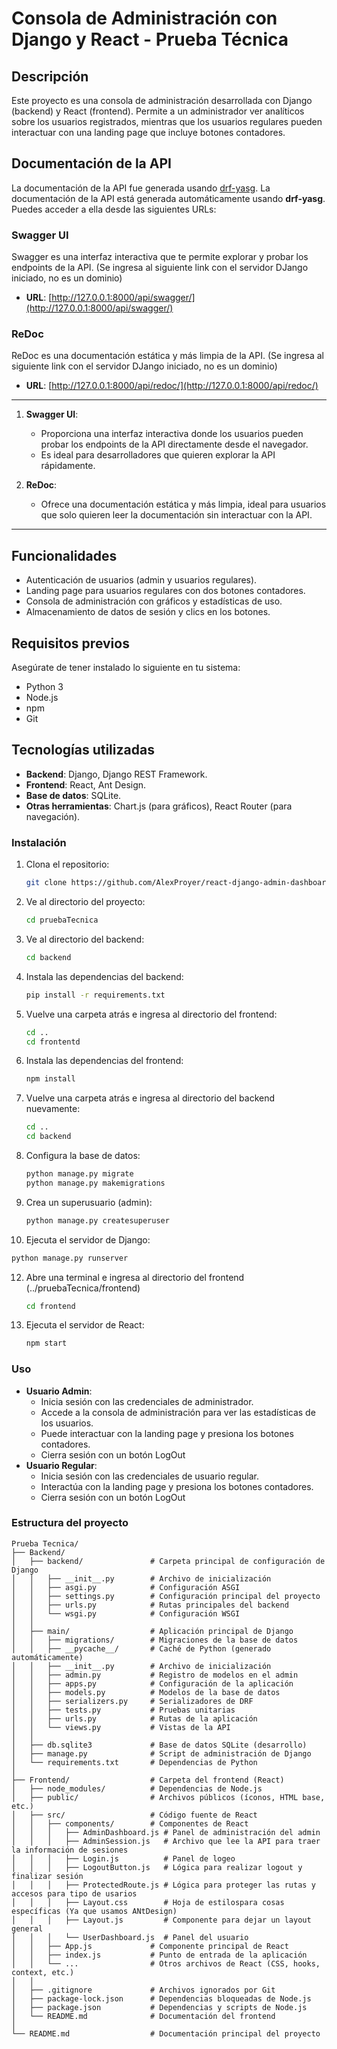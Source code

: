 # Consola de Administración con Django y React - Prueba Técnica

## Descripción
Este proyecto es una consola de administración desarrollada con Django (backend) y React (frontend). Permite a un administrador ver analíticos sobre los usuarios registrados, mientras que los usuarios regulares pueden interactuar con una landing page que incluye botones contadores.

## Documentación de la API
La documentación de la API fue generada usando [drf-yasg](https://drf-yasg.readthedocs.io/).
La documentación de la API está generada automáticamente usando **drf-yasg**. Puedes acceder a ella desde las siguientes URLs:

### Swagger UI
Swagger es una interfaz interactiva que te permite explorar y probar los endpoints de la API. (Se ingresa al siguiente link con el servidor DJango iniciado, no es un dominio)

- **URL**: [http://127.0.0.1:8000/api/swagger/](http://127.0.0.1:8000/api/swagger/)

### ReDoc
ReDoc es una documentación estática y más limpia de la API. (Se ingresa al siguiente link con el servidor DJango iniciado, no es un dominio)

- **URL**: [http://127.0.0.1:8000/api/redoc/](http://127.0.0.1:8000/api/redoc/)

---

1. **Swagger UI**:
   - Proporciona una interfaz interactiva donde los usuarios pueden probar los endpoints de la API directamente desde el navegador.
   - Es ideal para desarrolladores que quieren explorar la API rápidamente.

2. **ReDoc**:
   - Ofrece una documentación estática y más limpia, ideal para usuarios que solo quieren leer la documentación sin interactuar con la API.

---

## Funcionalidades

- Autenticación de usuarios (admin y usuarios regulares).
- Landing page para usuarios regulares con dos botones contadores.
- Consola de administración con gráficos y estadísticas de uso.
- Almacenamiento de datos de sesión y clics en los botones.

## Requisitos previos
Asegúrate de tener instalado lo siguiente en tu sistema:
- Python 3
- Node.js 
- npm
- Git

## Tecnologías utilizadas

- **Backend**: Django, Django REST Framework.
- **Frontend**: React, Ant Design.
- **Base de datos**: SQLite.
- **Otras herramientas**: Chart.js (para gráficos), React Router (para navegación).

### Instalación

1. Clona el repositorio:
   ```bash
   git clone https://github.com/AlexProyer/react-django-admin-dashboard
   ```
2. Ve al directorio del proyecto: 
    ```bash
    cd pruebaTecnica
    ```
3. Ve al directorio del backend: 
    ```bash
    cd backend
    ```
4. Instala las dependencias del backend: 
   ```bash
   pip install -r requirements.txt
   ```
5. Vuelve una carpeta atrás e ingresa al directorio del frontend: 
   ```bash
   cd ..
   cd frontentd
   ```
6. Instala las dependencias del frontend: 
    ```bash 
    npm install
    ```
7. Vuelve una carpeta atrás e ingresa al directorio del backend nuevamente:
   ```bash
   cd ..
   cd backend
   ``` 
8. Configura la base de datos:  
   ```bash
   python manage.py migrate
   python manage.py makemigrations
   ```
9. Crea un superusuario (admin):  
   ```bash
   python manage.py createsuperuser
   ```
10. Ejecuta el servidor de Django:  
   ```bash
   python manage.py runserver
   ```
12. Abre una terminal e ingresa al directorio del frontend (../pruebaTecnica/frontend)
    ```bash 
    cd frontend
    ```
11. Ejecuta el servidor de React: 
    ```bash 
    npm start
    ```

### Uso

- **Usuario Admin**:
  - Inicia sesión con las credenciales de administrador.
  - Accede a la consola de administración para ver las estadísticas de los usuarios.
  - Puede interactuar con la landing page y presiona los botones contadores.
  - Cierra sesión con un botón LogOut
- **Usuario Regular**:
  - Inicia sesión con las credenciales de usuario regular.
  - Interactúa con la landing page y presiona los botones contadores.
  - Cierra sesión con un botón LogOut

### Estructura del proyecto
```
Prueba Tecnica/
├── Backend/
│   ├── backend/               # Carpeta principal de configuración de Django
│   │   ├── __init__.py        # Archivo de inicialización
│   │   ├── asgi.py            # Configuración ASGI
│   │   ├── settings.py        # Configuración principal del proyecto
│   │   ├── urls.py            # Rutas principales del backend
│   │   └── wsgi.py            # Configuración WSGI
│   │
│   ├── main/                  # Aplicación principal de Django
│   │   ├── migrations/        # Migraciones de la base de datos
│   │   ├── __pycache__/       # Caché de Python (generado automáticamente)
│   │   ├── __init__.py        # Archivo de inicialización
│   │   ├── admin.py           # Registro de modelos en el admin
│   │   ├── apps.py            # Configuración de la aplicación
│   │   ├── models.py          # Modelos de la base de datos
│   │   ├── serializers.py     # Serializadores de DRF
│   │   ├── tests.py           # Pruebas unitarias
│   │   ├── urls.py            # Rutas de la aplicación
│   │   └── views.py           # Vistas de la API
│   │
│   ├── db.sqlite3             # Base de datos SQLite (desarrollo)
│   ├── manage.py              # Script de administración de Django
│   └── requirements.txt       # Dependencias de Python
│
├── Frontend/                  # Carpeta del frontend (React)
│   ├── node_modules/          # Dependencias de Node.js
│   ├── public/                # Archivos públicos (íconos, HTML base, etc.)
│   ├── src/                   # Código fuente de React
│   │   ├── components/        # Componentes de React
│   │   │   ├── AdminDashboard.js # Panel de administración del admin
│   │   │   ├── AdminSession.js   # Archivo que lee la API para traer la información de sesiones
│   │   │   ├── Login.js          # Panel de logeo
│   │   │   ├── LogoutButton.js   # Lógica para realizar logout y finalizar sesión
│   │   │   ├── ProtectedRoute.js # Lógica para proteger las rutas y accesos para tipo de usarios
│   │   │   ├── Layout.css        # Hoja de estilospara cosas específicas (Ya que usamos ANtDesign)
│   │   │   ├── Layout.js         # Componente para dejar un layout general
│   │   │   └── UserDashboard.js  # Panel del usuario
│   │   ├── App.js             # Componente principal de React
│   │   ├── index.js           # Punto de entrada de la aplicación
│   │   └── ...                # Otros archivos de React (CSS, hooks, context, etc.)
│   │
│   ├── .gitignore             # Archivos ignorados por Git
│   ├── package-lock.json      # Dependencias bloqueadas de Node.js
│   ├── package.json           # Dependencias y scripts de Node.js
│   └── README.md              # Documentación del frontend
│
└── README.md                  # Documentación principal del proyecto
```
